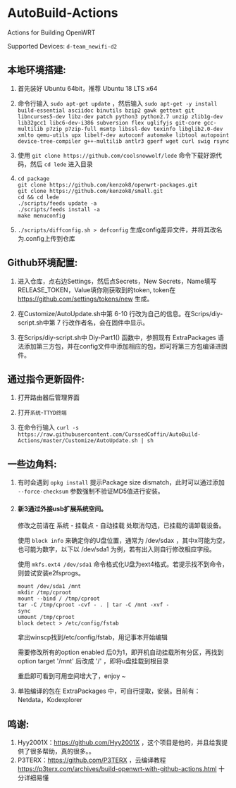 # AutoBuild-Actions
Actions for Building OpenWRT

Supported Devices: `d-team_newifi-d2`

本地环境搭建:
-
1. 首先装好 Ubuntu 64bit，推荐  Ubuntu  18 LTS x64

2. 命令行输入 `sudo apt-get update` ，然后输入
`
sudo apt-get -y install build-essential asciidoc binutils bzip2 gawk gettext git libncurses5-dev libz-dev patch python3 python2.7 unzip zlib1g-dev lib32gcc1 libc6-dev-i386 subversion flex uglifyjs git-core gcc-multilib p7zip p7zip-full msmtp libssl-dev texinfo libglib2.0-dev xmlto qemu-utils upx libelf-dev autoconf automake libtool autopoint device-tree-compiler g++-multilib antlr3 gperf wget curl swig rsync
`

3. 使用 `git clone https://github.com/coolsnowwolf/lede` 命令下载好源代码，然后 `cd lede` 进入目录

4. ```
   cd package
   git clone https://github.com/kenzok8/openwrt-packages.git
   git clone https://github.com/kenzok8/small.git
   cd && cd lede
   ./scripts/feeds update -a
   ./scripts/feeds install -a
   make menuconfig
   ```

5. `./scripts/diffconfig.sh > defconfig` 生成config差异文件，并将其改名为.config上传到仓库

Github环境配置:
-
1. 进入仓库，点右边Settings，然后点Secrets，New Secrets，Name填写RELEASE_TOKEN，Value填你刚获取到的token, token在 https://github.com/settings/tokens/new 生成。

2. 在Customize/AutoUpdate.sh中第 6-10 行改为自己的信息。在Scrips/diy-script.sh中第 7 行改作者名，会在固件中显示。

3. 在Scrips/diy-script.sh中 Diy-Part1() 函数中，参照现有 ExtraPackages 语法添加第三方包，并在config文件中添加相应的包，即可将第三方包编译进固件。

通过指令更新固件:
-
1. 打开路由器后管理界面

2. 打开`系统`-`TTYD终端`

3. 在命令行输入 
  `curl -s https://raw.githubusercontent.com/CurssedCoffin/AutoBuild-Actions/master/Customize/AutoUpdate.sh | sh`

一些边角料:
-
1. 有时会遇到 `opkg install` 提示Package size dismatch，此时可以通过添加 `--force-checksum` 参数强制不验证MD5值进行安装。

2. #### 新3通过外接usb扩展系统空间。 
   修改之前请在 系统 - 挂载点 - 自动挂载 处取消勾选，已挂载的请卸载设备。

   使用 `block info` 来确定你的U盘位置，通常为 /dev/sdax ，其中x可能为空，也可能为数字，以下以 /dev/sda1 为例，若有出入则自行修改相应字段。
   
   使用 `mkfs.ext4 /dev/sda1` 命令格式化U盘为ext4格式。若提示找不到命令，则尝试安装e2fsprogs。
   ```
   mount /dev/sda1 /mnt
   mkdir /tmp/cproot
   mount --bind / /tmp/cproot
   tar -C /tmp/cproot -cvf - . | tar -C /mnt -xvf -
   sync
   umount /tmp/cproot
   block detect > /etc/config/fstab
   ```

   拿出winscp找到/etc/config/fstab，用记事本开始编辑
   
   需要修改所有的option enabled 后0为1，即开机自动挂载所有分区，再找到option target '/mnt' 后改成 '/' ，即将u盘挂载到根目录
   
   重启即可看到可用空间增大了，enjoy ~
   
3. 单独编译的包在 ExtraPackages 中，可自行提取，安装。目前有：Netdata，Kodexplorer

鸣谢:
-
1. Hyy2001X：https://github.com/Hyy2001X ，这个项目是他的，并且给我提供了很多帮助，真的很多。。
2. P3TERX：https://github.com/P3TERX ，云编译教程 https://p3terx.com/archives/build-openwrt-with-github-actions.html 十分详细易懂
